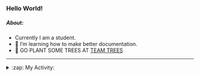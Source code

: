 ### Hello World!

##### About:
- Currently I am a student.
- 🌱 I’m learning how to make better documentation.
- 🌱 GO PLANT SOME TREES AT [TEAM TREES](https://teamtrees.org/)

---
<details>
  <summary>:zap: My Activity:</summary>
  
<!--START_SECTION:waka-->
![Code Time](http://img.shields.io/badge/Code%20Time-1%2C205%20hrs%2012%20mins-blue)

**I'm a Night 🦉** 

```text
🌞 Morning                1906 commits        ███░░░░░░░░░░░░░░░░░░░░░░   10.10 % 
🌆 Daytime                6395 commits        ████████░░░░░░░░░░░░░░░░░   33.89 % 
🌃 Evening                5410 commits        ███████░░░░░░░░░░░░░░░░░░   28.67 % 
🌙 Night                  5158 commits        ███████░░░░░░░░░░░░░░░░░░   27.34 % 
```
📅 **I'm Most Productive on Wednesday** 

```text
Monday                   2647 commits        ████░░░░░░░░░░░░░░░░░░░░░   14.03 % 
Tuesday                  2583 commits        ███░░░░░░░░░░░░░░░░░░░░░░   13.69 % 
Wednesday                4413 commits        ██████░░░░░░░░░░░░░░░░░░░   23.39 % 
Thursday                 2451 commits        ███░░░░░░░░░░░░░░░░░░░░░░   12.99 % 
Friday                   1987 commits        ███░░░░░░░░░░░░░░░░░░░░░░   10.53 % 
Saturday                 1639 commits        ██░░░░░░░░░░░░░░░░░░░░░░░   08.69 % 
Sunday                   3149 commits        ████░░░░░░░░░░░░░░░░░░░░░   16.69 % 
```


📊 **This Week I Spent My Time On** 

```text
🔥 Editors: 
VS Code                  1 hr 1 min          █████████████████████████   100.00 % 

🐱‍💻 Projects: 
giveth-dapps-v2          40 mins             ████████████████░░░░░░░░░   65.18 % 
givbacks-admin           12 mins             █████░░░░░░░░░░░░░░░░░░░░   20.68 % 
file-utils               8 mins              ███░░░░░░░░░░░░░░░░░░░░░░   13.10 % 
iris-flower-ml           0 secs              ░░░░░░░░░░░░░░░░░░░░░░░░░   01.04 % 
```


 Last Updated on 26/09/2023 09:11:01 UTC
<!--END_SECTION:waka-->
</details>
